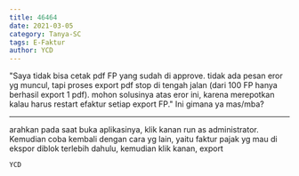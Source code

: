```yaml
---
title: 46464
date: 2021-03-05
category: Tanya-SC
tags: E-Faktur
author: YCD
---
```


"Saya tidak bisa cetak pdf FP yang sudah di approve. tidak ada pesan eror yg muncul, tapi proses export pdf stop di tengah jalan (dari 100 FP hanya berhasil export 1 pdf). mohon solusinya atas eror ini, karena merepotkan kalau harus restart efaktur setiap export FP." Ini gimana ya mas/mba?

---

arahkan pada saat buka aplikasinya, klik kanan run as administrator. Kemudian coba kembali dengan cara yg lain, yaitu faktur pajak yg mau di ekspor diblok terlebih dahulu, kemudian klik kanan, export

`YCD`
